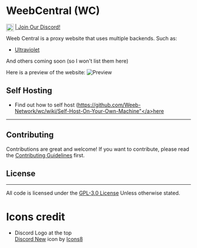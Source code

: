 # WeebCentral (WC)
<a href="https://discord.gg/HUKuWtXwS5"><img align="left" src="https://github.com/Weeb-Network/wc/raw/main/Images_for_readme/discord.svg" alt="Discord" width="21px"/> | Join Our Discord!</a>
<br>

Weeb Central is a proxy website that uses multiple backends. Such as:
- [Ultraviolet](https://github.com/titaniumnetwork-development/Ultraviolet)

And others coming soon (so I won't list them here)

Here is a preview of the website: 
![Preview](https://user-images.githubusercontent.com/73721704/204464818-706c9317-15a9-471d-999c-c2a73df966c6.png)

## Self Hosting
- Find out how to self host  <a>(https://github.com/Weeb-Network/wc/wiki/Self-Host-On-Your-Own-Machine"</a>here
---
## Contributing
Contributions are great and welcome! If you want to contribute, please read the [Contributing Guidelines](./.github/CONTRIBUTING.md) first.
## License
---
All code is licensed under the [GPL-3.0 License](./LICENSE.md) Unless otherwise stated.
# Icons credit
- Discord Logo at the top <br> 
<a target="_blank" href="https://icons8.com/icon/M725CLW4L7wE/discord-new">Discord New</a> icon by <a target="_blank" href="https://icons8.com">Icons8</a>


